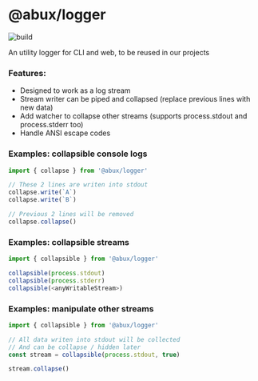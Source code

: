 @abux/logger
=====

![build][badge-build]

An utility logger for CLI and web, to be reused in our projects

### Features:

- Designed to work as a log stream
- Stream writer can be piped and collapsed (replace previous lines with new data)
- Add watcher to collapse other streams (supports process.stdout and process.stderr too)
- Handle ANSI escape codes

### Examples: collapsible console logs

```typescript
import { collapse } from '@abux/logger'

// These 2 lines are writen into stdout
collapse.write(`A`)
collapse.write(`B`)

// Previous 2 lines will be removed
collapse.collapse()
```

### Examples: collapsible streams

```typescript
import { collapsible } from '@abux/logger'

collapsible(process.stdout)
collapsible(process.stderr)
collapsible(<anyWritableStream>)
```

### Examples: manipulate other streams

```typescript
import { collapsible } from '@abux/logger'

// All data writen into stdout will be collected
// And can be collapse / hidden later
const stream = collapsible(process.stdout, true)

stream.collapse()
```

[badge-build]: https://github.com/abuxvn/source/actions/workflows/build.yaml/badge.svg
